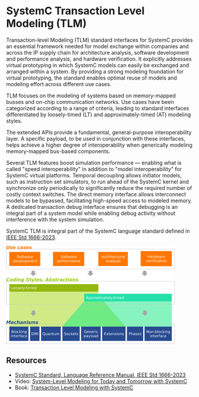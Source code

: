 # SystemC Transaction Level Modeling (TLM) 

Transaction-level Modeling (TLM) standard interfaces for SystemC provides an essential framework needed for model exchange within companies and across the IP supply chain for architecture analysis, software development and performance analysis, and hardware verification. It explicitly addresses virtual prototyping in which SystemC models can easily be exchanged and arranged within a system. By providing a strong modeling foundation for virtual prototyping, the standard enables optimal reuse of models and modeling effort across different use cases.

TLM focuses on the modeling of systems based on memory-mapped busses and on-chip communication networks. Use cases have been categorized according to a range of criteria, leading to standard interfaces differentiated by loosely-timed (LT) and approximately-timed (AT) modeling styles.

The extended APIs provide a fundamental, general-purpose interoperability layer. A specific payload, to be used in conjunction with these interfaces, helps achieve a higher degree of interoperability when generically modeling memory-mapped bus-based components.

Several TLM features boost simulation performance — enabling what is called "speed interoperability" in addition to "model interoperability" for SystemC virtual platforms. Temporal decoupling allows initiator models, such as instruction set simulators, to run ahead of the SystemC kernel and synchronize only periodically to significantly reduce the required number of costly context switches. The direct memory interface allows interconnect models to be bypassed, facilitating high-speed access to modeled memory. A dedicated transaction debug interface ensures that debugging is an integral part of a system model while enabling debug activity without interference with the system simulation.

SystemC TLM is integral part of the SystemC language standard defined in [IEEE Std 1666-2023][1].

<img style="width:90%" src="/images/systemc-tlm-layers.svg">

## Resources

 * [SystemC Standard, Language Reference Manual, IEEE Std 1666-2023][1]
 * Video: [System-Level Modeling for Today and Tomorrow with SystemC][2]
 * Book: [Transaction Level Modeling with SystemC][3]

[1]: https://standards.ieee.org/ieee/1666/7293/
[2]: https://vimeo.com/158713775
[3]: https://link.springer.com/book/10.1007/b137175
